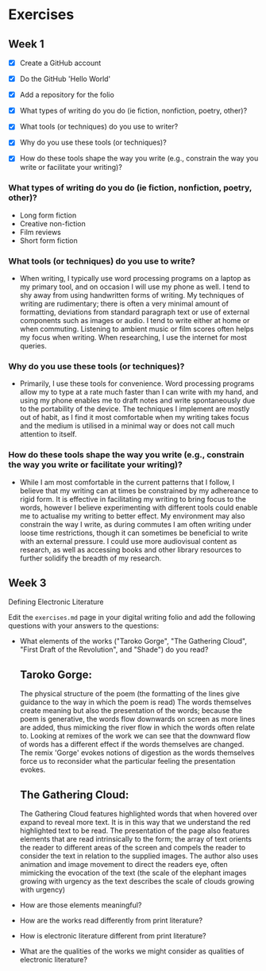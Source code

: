 # Exercises

## Week 1

- [x] Create a GitHub account
- [x] Do the GitHub 'Hello World'
- [x] Add a repository for the folio
- [x] What types of writing do you do (ie fiction, nonfiction, poetry, other)?
- [x] What tools (or techniques) do you use to writer?
- [x] Why do you use these tools (or techniques)?
- [x] How do these tools shape the way you write (e.g., constrain the way you write or facilitate your writing)?


### What types of writing do you do (ie fiction, nonfiction, poetry, other)?

- Long form fiction
- Creative non-fiction
- Film reviews
- Short form fiction

### What tools (or techniques) do you use to write?

- When writing, I typically use word processing programs on a laptop as my primary tool, and on occasion I will use my phone as well. I tend to shy away from using handwritten forms of writing. My techniques of writing are rudimentary; there is often a very minimal amount of formatting, deviations from standard paragraph text or use of external components such as images or audio. I tend to write either at home or when commuting. Listening to ambient music or film scores often helps my focus when writing. When researching, I use the internet for most queries.

### Why do you use these tools (or techniques)?

- Primarily, I use these tools for convenience. Word processing programs allow my to type at a rate much faster than I can write with my hand, and using my phone enables me to draft notes and write spontaneously due to the portability of the device. The techniques I implement are mostly out of habit, as I find it most comfortable when my writing takes focus and the medium is utilised in a minimal way or does not call much attention to itself.

### How do these tools shape the way you write (e.g., constrain the way you write or facilitate your writing)?

- While I am most comfortable in the current patterns that I follow, I believe that my writing can at times be constrained by my adhereance to rigid form. It is effective in facilitating my writing to bring focus to the words, however I believe experimenting with different tools could enable me to actualise my writing to better effect. My environment may also constrain the way I write, as during commutes I am often writing under loose time restrictions, though it can sometimes be beneficial to write with an external pressure. I could use more audiovisual content as research, as well as accessing books and other library resources to further solidify the breadth of my research. 

## Week 3
Defining Electronic Literature

Edit the `exercises.md` page in your digital writing folio and add the following questions with your answers to the questions:

- What elements of the works ("Taroko Gorge", "The Gathering Cloud", "First Draft of the Revolution", and "Shade") do you read?

  ## Taroko Gorge:
  The physical structure of the poem (the formatting of the lines give guidance to the way in which the poem is read)
  The words themselves create meaning but also the presentation of the words; because the poem is generative, the words flow downwards on screen as more lines are added, thus mimicking the river flow in which the words often relate to. Looking at remixes of the work we can see that the downward flow of words has a different effect if the words themselves are changed. The remix 'Gorge' evokes notions of digestion as the words themselves force us to reconsider what the particular feeling the presentation evokes.

  ## The Gathering Cloud:
  The Gathering Cloud features highlighted words that when hovered over expand to reveal more text. It is in this way that we understand the red highlighted text to be read. The presentation of the page also features elements that are read intrinsically to the form; the array of text orients the reader to different areas of the screen and compels the reader to consider the text in relation to the supplied images. The author also uses animation and image movement to direct the readers eye, often mimicking the evocation of the text (the scale of the elephant images growing with urgency as the text describes the scale of clouds growing with urgency)

- How are those elements meaningful?
- How are the works read differently from print literature?
- How is electronic literature different from print literature?
- What are the qualities of the works we might consider as qualities of electronic literature?





